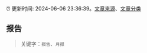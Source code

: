 :alarm_clock: 更新时间: 2024-06-06 23:36:39。[文章来源](/README.md)、[文章分类](/TAGS.md)

## 报告


> 关键字：`报告`、`月报`



